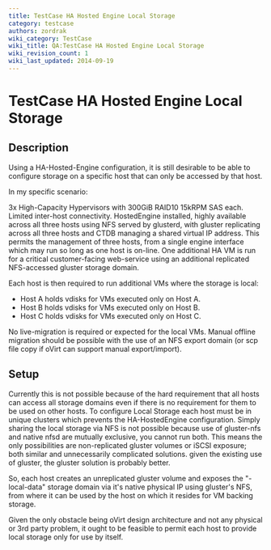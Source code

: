 ```yaml
---
title: TestCase HA Hosted Engine Local Storage
category: testcase
authors: zordrak
wiki_category: TestCase
wiki_title: QA:TestCase HA Hosted Engine Local Storage
wiki_revision_count: 1
wiki_last_updated: 2014-09-19
---
```


# TestCase HA Hosted Engine Local Storage

## Description

Using a HA-Hosted-Engine configuration, it is still desirable to be able to configure storage on a specific host that can only be accessed by that host.

In my specific scenario:

3x High-Capacity Hypervisors with 300GiB RAID10 15kRPM SAS each. Limited inter-host connectivity. HostedEngine installed, highly available across all three hosts using NFS served by glusterd, with gluster replicating across all three hosts and CTDB managing a shared virtual IP address. This permits the management of three hosts, from a single engine interface which may run so long as one host is on-line. One additional HA VM is run for a critical customer-facing web-service using an additional replicated NFS-accessed gluster storage domain.

Each host is then required to run additional VMs where the storage is local:

*   Host A holds vdisks for VMs executed only on Host A.
*   Host B holds vdisks for VMs executed only on Host B.
*   Host C holds vdisks for VMs executed only on Host C.

No live-migration is required or expected for the local VMs. Manual offline migration should be possible with the use of an NFS export domain (or scp file copy if oVirt can support manual export/import).

## Setup

Currently this is not possible because of the hard requirement that all hosts can access all storage domains even if there is no requirement for them to be used on other hosts. To configure Local Storage each host must be in unique clusters which prevents the HA-HostedEngine configuration. Simply sharing the local storage via NFS is not possible because use of gluster-nfs and native nfsd are mutually exclusive, you cannot run both. This means the only possibilities are non-replicated gluster volumes or iSCSI exposure; both similar and unnecessarily complicated solutions. given the existing use of gluster, the gluster solution is probably better.

So, each host creates an unreplicated gluster volume and exposes the "<host>-local-data" storage domain via it's native physical IP using gluster's NFS, from where it can be used by the host on which it resides for VM backing storage.

Given the only obstacle being oVirt design architecture and not any physical or 3rd party problem, it ought to be feasible to permit each host to provide local storage only for use by itself.

